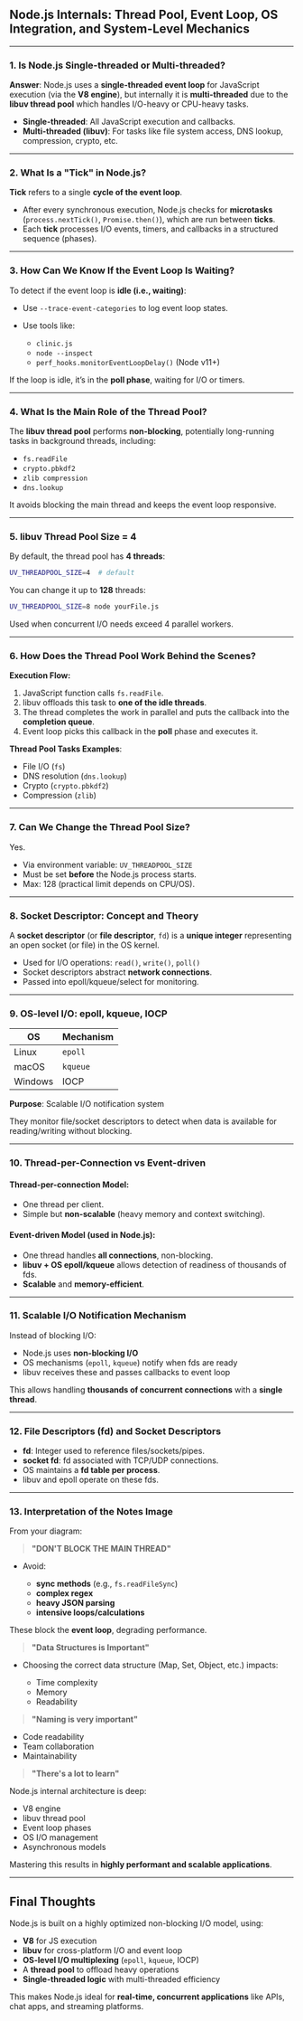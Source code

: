 

## Node.js Internals: Thread Pool, Event Loop, OS Integration, and System-Level Mechanics

---

### 1. Is Node.js Single-threaded or Multi-threaded?

**Answer**:
Node.js uses a **single-threaded event loop** for JavaScript execution (via the **V8 engine**), but internally it is **multi-threaded** due to the **libuv thread pool** which handles I/O-heavy or CPU-heavy tasks.

* **Single-threaded**: All JavaScript execution and callbacks.
* **Multi-threaded (libuv)**: For tasks like file system access, DNS lookup, compression, crypto, etc.

---

### 2. What Is a "Tick" in Node.js?

**Tick** refers to a single **cycle of the event loop**.

* After every synchronous execution, Node.js checks for **microtasks** (`process.nextTick()`, `Promise.then()`), which are run between **ticks**.
* Each **tick** processes I/O events, timers, and callbacks in a structured sequence (phases).

---

### 3. How Can We Know If the Event Loop Is Waiting?

To detect if the event loop is **idle (i.e., waiting)**:

* Use `--trace-event-categories` to log event loop states.
* Use tools like:

  * `clinic.js`
  * `node --inspect`
  * `perf_hooks.monitorEventLoopDelay()` (Node v11+)

If the loop is idle, it’s in the **poll phase**, waiting for I/O or timers.

---

### 4. What Is the Main Role of the Thread Pool?

The **libuv thread pool** performs **non-blocking**, potentially long-running tasks in background threads, including:

* `fs.readFile`
* `crypto.pbkdf2`
* `zlib compression`
* `dns.lookup`

It avoids blocking the main thread and keeps the event loop responsive.

---

### 5. libuv Thread Pool Size = 4

By default, the thread pool has **4 threads**:

```bash
UV_THREADPOOL_SIZE=4  # default
```

You can change it up to **128** threads:

```bash
UV_THREADPOOL_SIZE=8 node yourFile.js
```

Used when concurrent I/O needs exceed 4 parallel workers.

---

### 6. How Does the Thread Pool Work Behind the Scenes?

**Execution Flow:**

1. JavaScript function calls `fs.readFile`.
2. libuv offloads this task to **one of the idle threads**.
3. The thread completes the work in parallel and puts the callback into the **completion queue**.
4. Event loop picks this callback in the **poll** phase and executes it.

**Thread Pool Tasks Examples**:

* File I/O (`fs`)
* DNS resolution (`dns.lookup`)
* Crypto (`crypto.pbkdf2`)
* Compression (`zlib`)

---

### 7. Can We Change the Thread Pool Size?

Yes.

* Via environment variable: `UV_THREADPOOL_SIZE`
* Must be set **before** the Node.js process starts.
* Max: 128 (practical limit depends on CPU/OS).

---

### 8. Socket Descriptor: Concept and Theory

A **socket descriptor** (or **file descriptor**, `fd`) is a **unique integer** representing an open socket (or file) in the OS kernel.

* Used for I/O operations: `read()`, `write()`, `poll()`
* Socket descriptors abstract **network connections**.
* Passed into epoll/kqueue/select for monitoring.

---

### 9. OS-level I/O: epoll, kqueue, IOCP

| OS      | Mechanism |
| ------- | --------- |
| Linux   | `epoll`   |
| macOS   | `kqueue`  |
| Windows | IOCP      |

**Purpose**: Scalable I/O notification system

They monitor file/socket descriptors to detect when data is available for reading/writing without blocking.

---

### 10. Thread-per-Connection vs Event-driven

#### Thread-per-connection Model:

* One thread per client.
* Simple but **non-scalable** (heavy memory and context switching).

#### Event-driven Model (used in Node.js):

* One thread handles **all connections**, non-blocking.
* **libuv + OS epoll/kqueue** allows detection of readiness of thousands of fds.
* **Scalable** and **memory-efficient**.

---

### 11. Scalable I/O Notification Mechanism

Instead of blocking I/O:

* Node.js uses **non-blocking I/O**
* OS mechanisms (`epoll`, `kqueue`) notify when fds are ready
* libuv receives these and passes callbacks to event loop

This allows handling **thousands of concurrent connections** with a **single thread**.

---

### 12. File Descriptors (fd) and Socket Descriptors

* **fd**: Integer used to reference files/sockets/pipes.
* **socket fd**: fd associated with TCP/UDP connections.
* OS maintains a **fd table per process**.
* libuv and epoll operate on these fds.

---

### 13. Interpretation of the Notes Image

From your diagram:

> **"DON'T BLOCK THE MAIN THREAD"**

* Avoid:

  * **sync methods** (e.g., `fs.readFileSync`)
  * **complex regex**
  * **heavy JSON parsing**
  * **intensive loops/calculations**

These block the **event loop**, degrading performance.

> **"Data Structures is Important"**

* Choosing the correct data structure (Map, Set, Object, etc.) impacts:

  * Time complexity
  * Memory
  * Readability

> **"Naming is very important"**

* Code readability
* Team collaboration
* Maintainability

> **"There's a lot to learn"**

Node.js internal architecture is deep:

* V8 engine
* libuv thread pool
* Event loop phases
* OS I/O management
* Asynchronous models

Mastering this results in **highly performant and scalable applications**.

---

## Final Thoughts

Node.js is built on a highly optimized non-blocking I/O model, using:

* **V8** for JS execution
* **libuv** for cross-platform I/O and event loop
* **OS-level I/O multiplexing** (`epoll`, `kqueue`, IOCP)
* A **thread pool** to offload heavy operations
* **Single-threaded logic** with multi-threaded efficiency

This makes Node.js ideal for **real-time, concurrent applications** like APIs, chat apps, and streaming platforms.

